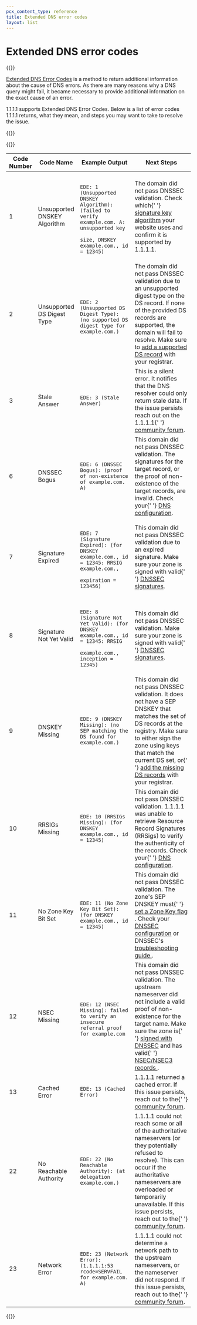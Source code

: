 ```yaml
---
pcx_content_type: reference
title: Extended DNS error codes
layout: list
---
```


# Extended DNS error codes

{{<content-column>}}

[Extended DNS Error Codes](https://www.rfc-editor.org/rfc/rfc8914.html) is a method to return additional information about the cause of DNS errors. As there are many reasons why a DNS query might fail, it became necessary to provide additional information on the exact cause of an error.

1.1.1.1 supports Extended DNS Error Codes. Below is a list of error codes 1.1.1.1 returns, what they mean, and steps you may want to take to resolve the issue.

{{</content-column>}}

{{<table-wrap>}}

<table>
	<thead>
		<tr>
			<th style="width:5%">Code Number</th>
			<th style="width:20%">Code Name</th>
			<th style="width:35%">Example Output</th>
			<th style="width:40%">Next Steps</th>
		</tr>
	</thead>
	<tbody>
		<tr>
			<td>1</td>
			<td>
				<p>Unsupported DNSKEY Algorithm</p>
			</td>
			<td>
				<code>
					EDE: 1 (Unsupported DNSKEY Algorithm): (failed to verify example.com. A: unsupported key
					size, DNSKEY example.com., id = 12345)
				</code>
			</td>
			<td>
				The domain did not pass DNSSEC validation. Check which{' '}
				<a href="/1.1.1.1/encryption/dnskey/">signature key algorithm</a> your website uses and
				confirm it is supported by 1.1.1.1.
			</td>
		</tr>
		<tr>
			<td>2</td>
			<td>Unsupported DS Digest Type</td>
			<td>
				<code>
					EDE: 2 (Unsupported DS Digest Type): (no supported DS digest type for example.com.)
				</code>
			</td>
			<td>
				The domain did not pass DNSSEC validation due to an unsupported digest type on the DS
				record. If none of the provided DS records are supported, the domain will fail to resolve.
				Make sure to <a href="/dns/additional-options/dnssec/">add a supported DS record</a> with
				your registrar.
			</td>
		</tr>
		<tr>
			<td>3</td>
			<td>Stale Answer</td>
			<td>
				<code>EDE: 3 (Stale Answer)</code>
			</td>
			<td>
				This is a silent error. It notifies that the DNS resolver could only return stale data. If
				the issue persists reach out on the 1.1.1.1{' '}
				<a href="https://community.cloudflare.com/c/reliability/dns-1111/47">community forum</a>.
			</td>
		</tr>
		<tr>
			<td>6</td>
			<td>DNSSEC Bogus</td>
			<td>
				<code>EDE: 6 (DNSSEC Bogus): (proof of non-existence of example.com. A)</code>
			</td>
			<td>
				This domain did not pass DNSSEC validation. The signatures for the target record, or the
				proof of non-existence of the target records, are invalid. Check your{' '}
				<a href="/dns/">DNS configuration</a>.
			</td>
		</tr>
		<tr>
			<td>7</td>
			<td>Signature Expired</td>
			<td>
				<code>
					EDE: 7 (Signature Expired): (for DNSKEY example.com., id = 12345: RRSIG example.com.,
					expiration = 123456)
				</code>
			</td>
			<td>
				This domain did not pass DNSSEC validation due to an expired signature. Make sure your zone
				is signed with valid{' '}
				<a href="https://support.cloudflare.com/hc/articles/360021111972">DNSSEC signatures</a>.
			</td>
		</tr>
		<tr>
			<td>8</td>
			<td>Signature Not Yet Valid</td>
			<td>
				<code>
					EDE: 8 (Signature Not Yet Valid): (for DNSKEY example.com., id = 12345: RRSIG
					example.com., inception = 12345)
				</code>
			</td>
			<td>
				This domain did not pass DNSSEC validation. Make sure your zone is signed with valid{' '}
				<a href="https://support.cloudflare.com/hc/articles/360021111972">DNSSEC signatures</a>.
			</td>
		</tr>
		<tr>
			<td>9</td>
			<td>DNSKEY Missing</td>
			<td>
				<code>EDE: 9 (DNSKEY Missing): (no SEP matching the DS found for example.com.)</code>
			</td>
			<td>
				This domain did not pass DNSSEC validation. It does not have a SEP DNSKEY that matches the
				set of DS records at the registry. Make sure to either sign the zone using keys that match
				the current DS set, or{' '}
				<a href="/dns/additional-options/dnssec/">add the missing DS records</a> with your
				registrar.
			</td>
		</tr>
		<tr>
			<td>10</td>
			<td>RRSIGs Missing</td>
			<td>
				<code>EDE: 10 (RRSIGs Missing): (for DNSKEY example.com., id = 12345)</code>
			</td>
			<td>
				This domain did not pass DNSSEC validation. 1.1.1.1 was unable to retrieve Resource Record
				Signatures (RRSigs) to verify the authenticity of the records. Check your{' '}
				<a href="/dns/">DNS configuration</a>.
			</td>
		</tr>
		<tr>
			<td>11</td>
			<td>No Zone Key Bit Set</td>
			<td>
				<code>EDE: 11 (No Zone Key Bit Set): (for DNSKEY example.com., id = 12345)</code>
			</td>
			<td>
				This domain did not pass DNSSEC validation. The zone's SEP DNSKEY must{' '}
				<a href="https://datatracker.ietf.org/doc/html/rfc4035#section-5.3.1">
					set a Zone Key flag
				</a>
				. Check your <a href="/dns/additional-options/dnssec/">DNSSEC configuration</a> or DNSSEC's <a href="https://support.cloudflare.com/hc/articles/360021111972">
					troubleshooting guide
				</a>.
			</td>
		</tr>
		<tr>
			<td>12</td>
			<td>NSEC Missing</td>
			<td>
				<code>
					EDE: 12 (NSEC Missing): failed to verify an insecure referral proof for example.com
				</code>
			</td>
			<td>
				This domain did not pass DNSSEC validation. The upstream nameserver did not include a valid
				proof of non-existence for the target name. Make sure the zone is{' '}
				<a href="https://support.cloudflare.com/hc/articles/360021111972">signed with DNSSEC</a> and
				has valid{' '}
				<a href="https://www.cloudflare.com/dns/dnssec/dnssec-complexities-and-considerations/">
					NSEC/NSEC3 records
				</a>
				.
			</td>
		</tr>
		<tr>
			<td>13</td>
			<td>Cached Error</td>
			<td>
				<code>EDE: 13 (Cached Error)</code>
			</td>
			<td>
				1.1.1.1 returned a cached error. If this issue persists, reach out to the{' '}
				<a href="https://community.cloudflare.com/c/reliability/dns-1111/47">community forum</a>.
			</td>
		</tr>
		<tr>
			<td>22</td>
			<td>No Reachable Authority</td>
			<td>
				<code>EDE: 22 (No Reachable Authority): (at delegation example.com.)</code>
			</td>
			<td>
				1.1.1.1 could not reach some or all of the authoritative nameservers (or they potentially
				refused to resolve). This can occur if the authoritative nameservers are overloaded or
				temporarily unavailable. If this issue persists, reach out to the{' '}
				<a href="https://community.cloudflare.com/c/reliability/dns-1111/47">community forum</a>.
			</td>
		</tr>
		<tr>
			<td>23</td>
			<td>Network Error</td>
			<td>
				<code>EDE: 23 (Network Error): (1.1.1.1:53 rcode=SERVFAIL for example.com. A)</code>
			</td>
			<td>
				1.1.1.1 could not determine a network path to the upstream nameservers, or the nameserver
				did not respond. If this issue persists, reach out to the{' '}
				<a href="https://community.cloudflare.com/c/reliability/dns-1111/47">community forum</a>.
			</td>
		</tr>
	</tbody>
</table>

{{</table-wrap>}}
